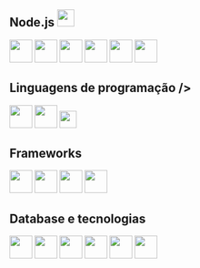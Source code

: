 ## Node.js <img src="https://cdn.jsdelivr.net/gh/devicons/devicon/icons/nodejs/nodejs-original.svg" width="30px" height="30px" />
<div>
<img src="https://cdn.jsdelivr.net/gh/devicons/devicon/icons/typescript/typescript-original.svg" width="40px" height="40px"/>
<img src="https://cdn.jsdelivr.net/gh/devicons/devicon/icons/react/react-original.svg" width="40px" height="40px" />
<img src="https://cdn.jsdelivr.net/gh/devicons/devicon/icons/angularjs/angularjs-original.svg" width="40px" height="40px"/>
<img src="https://cdn.jsdelivr.net/gh/devicons/devicon/icons/nextjs/nextjs-original.svg" width="40px" height="40px" />
<img src="https://cdn.jsdelivr.net/gh/devicons/devicon/icons/express/express-original.svg" width="40px" height="40px" />
<img src="https://cdn.jsdelivr.net/gh/devicons/devicon/icons/sequelize/sequelize-original.svg" width="40px" height="40px"/>
</div>

## Linguagens de programação />
<div>
<img src="https://cdn.jsdelivr.net/gh/devicons/devicon/icons/csharp/csharp-original.svg" width="40px" height="40px" />
<img src="https://cdn.jsdelivr.net/gh/devicons/devicon/icons/python/python-original.svg" width="40px" height="40px"/>
<img src="https://cdn.jsdelivr.net/gh/devicons/devicon/icons/kotlin/kotlin-original.svg" width="30px" height="30px"/>
</div>

## Frameworks
<div>
<img src="https://cdn.jsdelivr.net/gh/devicons/devicon/icons/dotnetcore/dotnetcore-original.svg" width="40px" height="40px"/>
<img src="https://cdn.jsdelivr.net/gh/devicons/devicon/icons/flask/flask-original.svg" width="40px" height="40px"/>
<img src="https://cdn.jsdelivr.net/gh/devicons/devicon/icons/django/django-original.svg" width="40px" height="40px"/>
<img src="https://cdn.jsdelivr.net/gh/devicons/devicon/icons/spring/spring-original.svg" width="40px" height="40px"/>
</div>

## Database e tecnologias
<div>
<img src="https://cdn.jsdelivr.net/gh/devicons/devicon/icons/mongodb/mongodb-original.svg" width="40px" height="40px" />
<img src="https://cdn.jsdelivr.net/gh/devicons/devicon/icons/mysql/mysql-original.svg" width="40px" height="40px" />
<img src="https://cdn.jsdelivr.net/gh/devicons/devicon/icons/postgresql/postgresql-original.svg" width="40px" height="40px"/>
<img src="https://cdn.jsdelivr.net/gh/devicons/devicon/icons/microsoftsqlserver/microsoftsqlserver-plain.svg" width="40px" height="40px"/>
<img src="https://cdn.jsdelivr.net/gh/devicons/devicon/icons/heroku/heroku-plain.svg" width="40px" height="40px"/>
<img src="https://cdn.worldvectorlogo.com/logos/jwt-3.svg" width="40px" height="40px"/>
</div>
